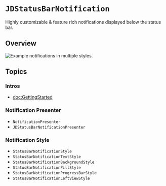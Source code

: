 # ``JDStatusBarNotification``

Highly customizable & feature rich notifications displayed below the status bar. 

## Overview

![Example notifications in multiple styles.](https://user-images.githubusercontent.com/807039/173831886-d7c8cca9-9274-429d-b924-78f21a4f6092.jpg)

## Topics

### Intros

- <doc:GettingStarted>

### Notification Presenter

- ``NotificationPresenter``
- ``JDStatusBarNotificationPresenter``

### Notification Style

- ``StatusBarNotificationStyle``
- ``StatusBarNotificationTextStyle``
- ``StatusBarNotificationBackgroundStyle``
- ``StatusBarNotificationPillStyle``
- ``StatusBarNotificationProgressBarStyle``
- ``StatusBarNotificationLeftViewStyle``
